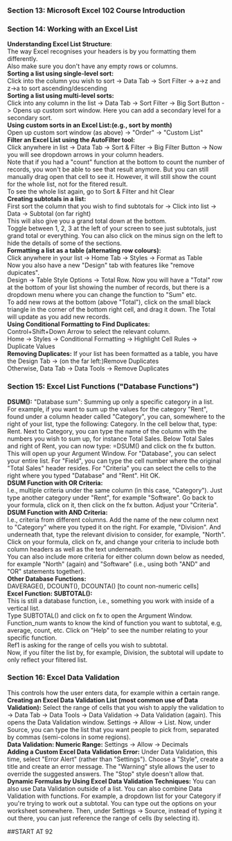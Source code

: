 <h3>Section 13: Microsoft Excel 102 Course Introduction</h3>
<h3>Section 14: Working with an Excel List</h3>
<b>Understanding Excel List Structure</b>:<br>
The way Excel recognises your headers is by you formatting them differently.<br>
Also make sure you don't have any empty rows or columns.<br>
<b>Sorting a list using single-level sort:</b><br>
Click into the column you wish to sort -> Data Tab -> Sort Filter -> a->z and z->a to sort ascending/descending<br>
<b>Sorting a list using multi-level sorts:</b><br>
Click into any column in the list -> Data Tab -> Sort Filter -> Big Sort Button -> Opens up custom sort window. Here you can add a secondary level for a secondary sort.<br>
<b>Using custom sorts in an Excel List:(e.g., sort by month)</b><br>
Open up custom sort window (as above) -> "Order" -> "Custom List"<br>
<b>Filter an Excel List using the AutoFilter tool:</b><br>
Click anywhere in list -> Data Tab -> Sort & Filter -> Big Filter Button -> Now you will see dropdown arrows in your column headers.<br>
Note that if you had a "count" function at the bottom to count the number of records, you won't be able to see that result anymore. But you can still manually drag open that cell to see it. However, it will still show the count for the whole list, not for the fitered result.<br>
To see the whole list again, go to Sort & Filter and hit Clear<br>
<b>Creating subtotals in a list:</b><br>
First sort the column that you wish to find subtotals for -> Click into list -> Data -> Subtotal (on far right)<br>
This will also give you a grand total down at the bottom.<br>
Toggle between 1, 2, 3 at the left of your screen to see just subtotals, just grand total or everything. You can also click on the minus sign on the left to hide the details of some of the sections.<br>
<b>Formatting a list as a table (alternating row colours):</b><br>
Click anywhere in your list -> Home Tab -> Styles -> Format as Table<br>
Now you also have a new "Design" tab with features like "remove dupicates".<br>
Design -> Table Style Options -> Total Row. Now you will have a "Total" row at the bottom of your list showing the number of records, but there is a dropdown menu where you can change the function to "Sum" etc.<br>
To add new rows at the bottom (above "Total"), click on the small black triangle in the corner of the bottom right cell, and drag it down. The Total will update as you add new records.<br>
<b>Using Conditional Formatting to Find Duplicates:</b><br>
Control+Shift+Down Arrow to select the relevant column.<br>
Home -> Styles -> Conditional Formatting -> Highlight Cell Rules -> Duplicate Values<br>
<b>Removing Duplicates:</b>
If your list has been formatted as a table, you have the Design Tab -> (on the far left:)Remove Duplicates<br>
Otherwise, Data Tab -> Data Tools -> Remove Duplicates<br>
<h3>Section 15: Excel List Functions ("Database Functions")</h3>
<b>DSUM():</b> "Database sum": Summing up only a specific category in a list.<br>
For example, if you want to sum up the values for the category "Rent", found under a column header called "Category", you can, somewhere to the right of your list, type the following: Category. In the cell below that, type: Rent. Next to Category, you can type the name of the column with the numbers you wish to sum up, for instance Total Sales. Below Total Sales and right of Rent, you can now type: =DSUM() and click on the fx button. This will open up your Argument Window. For "Database", you can select your entire list. For "Field", you can type the cell number where the original "Total Sales" header resides. For "Criteria" you can select the cells to the right where you typed "Database" and "Rent". Hit OK.<br>
<b>DSUM Function with OR Criteria:</b><br>
I.e., multiple criteria under the same column (in this case, "Category"). Just type another category under "Rent", for example "Software". Go back to your formula, click on it, then click on the fx button. Adjust your "Criteria".<br>
<b>DSUM Function with AND Criteria:</b><br>
I.e., criteria from different columns. Add the name of the new column next to "Category" where you typed it on the right. For example, "Division". And underneath that, type the relevant division to consider, for example, "North". Click on your formula, click on fx, and change your criteria to include both column headers as well as the text underneath.<br>
You can also include more criteria for either column down below as needed, for example "North" (again) and "Software" (i.e., using both "AND" and "OR" statements together).<br>
<b>Other Database Functions:</b><br>
DAVERAGE(), DCOUNT(), DCOUNTA() [to count non-numeric cells]<br>
<b>Excel Function: SUBTOTAL():</b><br>
This is still a database function, i.e., something you work with inside of a vertical list.<br> 
Type SUBTOTAL() and click on fx to open the Argument Window.<br>
Function_num wants to know the kind of function you want to subtotal, e.g, average, count, etc. Click on "Help" to see the number relating to your specific function.<br>
Ref1 is asking for the range of cells you wish to subtotal.<br>
Now, if you filter the list by, for example, Division, the subtotal will update to only reflect your filtered list.<br>

<h3>Section 16: Excel Data Validation</h3>
This controls how the user enters data, for example within a certain range.<br>
<b>Creating an Excel Data Validation List (most common use of Data Validation):</b> Select the range of cells that you wish to apply the validation to -> Data Tab -> Data Tools -> Data Validation -> Data Validation (again). This opens the Data Validation window. Settings -> Allow -> List. Now, under Source, you can type the list that you want people to pick from, separated by commas (semi-colons in some regions).<br>
<b>Data Validation: Numeric Range:</b> Settings -> Allow -> Decimals<br> 
<b>Adding a Custom Excel Data Validation Error:</b> Under Data Validation, this time, select "Error Alert" (rather than "Settings"). Choose a "Style", create a title and create an error message. The "Warning" style allows the user to override the suggested answers. The "Stop" style doesn't allow that.<br>
<b>Dynamic Formulas by Using Excel Data Validation Techniques:</b> You can also use Data Validation outside of a list. You can also combine Data Validation with functions. For example, a dropdown list for your Category if you're trying to work out a subtotal. You can type out the options on your worksheet somewhere. Then, under Settings -> Source, instead of typing it out there, you can just reference the range of cells (by selecting it).<br>

##START AT 92

